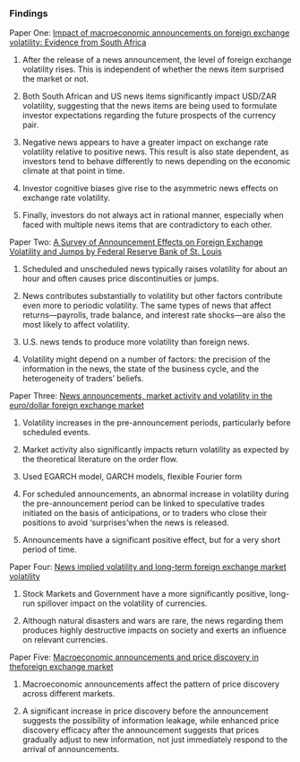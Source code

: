 ### Findings

Paper One: [Impact of macroeconomic announcements on foreign exchange volatility: Evidence from South Africa](papers/paper1.pdf)

1. After the release of a news announcement, the level of foreign exchange volatility rises. This is independent of whether the news item surprised the market or not.

2. Both South African and US news items significantly impact USD/ZAR volatility, suggesting that the news items are being used to formulate investor expectations regarding the future prospects of the currency pair.

3. Negative news appears to have a greater impact on exchange rate volatility relative to positive news. This result is also state dependent, as investors tend to behave differently to news depending on the economic climate at that point in time.

4. Investor cognitive biases give rise to the asymmetric news effects on exchange rate volatility.

5. Finally, investors do not always act in rational manner, especially when faced with multiple news items that are contradictory to each other.


Paper Two: [A Survey of Announcement Effects on Foreign Exchange Volatility and Jumps by Federal Reserve Bank of St. Louis](papers/paper2.pdf)

1. Scheduled and unscheduled news typically raises volatility for about an hour and often causes price discontinuities or jumps.

2. News contributes substantially to volatility but other factors contribute even more to periodic volatility. The same types of news that affect returns—payrolls, trade balance, and interest rate shocks—are also the most likely to affect volatility.

3. U.S. news tends to produce more volatility than foreign news.

4. Volatility might depend on a number of factors: the precision of the information in the news, the state of the business cycle, and the heterogeneity of traders’ beliefs.


Paper Three: [News announcements, market activity and volatility in the euro/dollar foreign exchange market](papers/paper3.pdf)

1. Volatility increases in the pre-announcement periods, particularly before scheduled events.

2. Market activity also significantly impacts return volatility as expected by the theoretical literature on the order flow.

3. Used EGARCH model, GARCH models,  flexible Fourier form

4. For scheduled announcements, an abnormal increase in volatility during the pre-announcement period can be linked to speculative trades initiated on the basis of anticipations, or to traders who close their positions to avoid ‘surprises’when the news is released.

5.  Announcements have a significant positive effect, but for a very short period of time.


Paper Four: [News implied volatility and long-term foreign exchange market volatility](papers/paper4.pdf)

1. Stock Markets and Government have a more significantly positive, long-run spillover impact on the volatility of currencies.

2. Although natural disasters and wars are rare, the news regarding them produces highly destructive impacts on society and exerts an influence on relevant currencies.


Paper Five: [Macroeconomic announcements and price discovery in theforeign exchange market](papers/paper5.pdf)

1. Macroeconomic announcements affect the pattern of price discovery across different markets.

2. A significant increase in price discovery before the announcement suggests the possibility of information leakage, while enhanced price discovery efficacy after the announcement suggests that prices gradually adjust to new information, not just immediately respond to the arrival of announcements.
